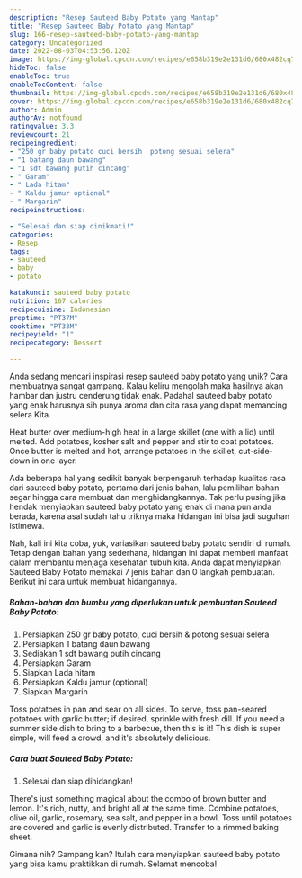 ```yaml
---
description: "Resep Sauteed Baby Potato yang Mantap"
title: "Resep Sauteed Baby Potato yang Mantap"
slug: 166-resep-sauteed-baby-potato-yang-mantap
category: Uncategorized
date: 2022-08-03T04:53:56.120Z
image: https://img-global.cpcdn.com/recipes/e658b319e2e131d6/680x482cq70/sauteed-baby-potato-foto-resep-utama.jpg
hideToc: false
enableToc: true
enableTocContent: false
thumbnail: https://img-global.cpcdn.com/recipes/e658b319e2e131d6/680x482cq70/sauteed-baby-potato-foto-resep-utama.jpg
cover: https://img-global.cpcdn.com/recipes/e658b319e2e131d6/680x482cq70/sauteed-baby-potato-foto-resep-utama.jpg
author: Admin
authorAv: notfound
ratingvalue: 3.3
reviewcount: 21
recipeingredient:
- "250 gr baby potato cuci bersih  potong sesuai selera"
- "1 batang daun bawang"
- "1 sdt bawang putih cincang"
- " Garam"
- " Lada hitam"
- " Kaldu jamur optional"
- " Margarin"
recipeinstructions:

- "Selesai dan siap dinikmati!"
categories:
- Resep
tags:
- sauteed
- baby
- potato

katakunci: sauteed baby potato 
nutrition: 167 calories
recipecuisine: Indonesian
preptime: "PT37M"
cooktime: "PT33M"
recipeyield: "1"
recipecategory: Dessert

---
```





Anda sedang mencari inspirasi resep sauteed baby potato yang unik? Cara membuatnya sangat gampang. Kalau keliru mengolah maka hasilnya akan hambar dan justru cenderung tidak enak. Padahal sauteed baby potato yang enak harusnya sih punya aroma dan cita rasa yang dapat memancing selera Kita.





Heat butter over medium-high heat in a large skillet (one with a lid) until melted. Add potatoes, kosher salt and pepper and stir to coat potatoes. Once butter is melted and hot, arrange potatoes in the skillet, cut-side-down in one layer.

Ada beberapa hal yang sedikit banyak berpengaruh terhadap kualitas rasa dari sauteed baby potato, pertama dari jenis bahan, lalu pemilihan bahan segar hingga cara membuat dan menghidangkannya. Tak perlu pusing jika hendak menyiapkan sauteed baby potato yang enak di mana pun anda berada, karena asal sudah tahu triknya maka hidangan ini bisa jadi suguhan istimewa.






Nah, kali ini kita coba, yuk, variasikan sauteed baby potato sendiri di rumah. Tetap dengan bahan yang sederhana, hidangan ini dapat memberi manfaat dalam membantu menjaga kesehatan tubuh kita. Anda dapat menyiapkan Sauteed Baby Potato memakai 7 jenis bahan dan 0 langkah pembuatan. Berikut ini cara untuk membuat hidangannya.

<!--inarticleads1-->

##### Bahan-bahan dan bumbu yang diperlukan untuk pembuatan Sauteed Baby Potato:

1. Persiapkan 250 gr baby potato, cuci bersih &amp; potong sesuai selera
1. Persiapkan 1 batang daun bawang
1. Sediakan 1 sdt bawang putih cincang
1. Persiapkan  Garam
1. Siapkan  Lada hitam
1. Persiapkan  Kaldu jamur (optional)
1. Siapkan  Margarin


Toss potatoes in pan and sear on all sides. To serve, toss pan-seared potatoes with garlic butter; if desired, sprinkle with fresh dill. If you need a summer side dish to bring to a barbecue, then this is it! This dish is super simple, will feed a crowd, and it&#39;s absolutely delicious. 

<!--inarticleads2-->

##### Cara buat Sauteed Baby Potato:


1. Selesai dan siap dihidangkan!

There&#39;s just something magical about the combo of brown butter and lemon. It&#39;s rich, nutty, and bright all at the same time. Combine potatoes, olive oil, garlic, rosemary, sea salt, and pepper in a bowl. Toss until potatoes are covered and garlic is evenly distributed. Transfer to a rimmed baking sheet. 

Gimana nih? Gampang kan? Itulah cara menyiapkan sauteed baby potato yang bisa kamu praktikkan di rumah. Selamat mencoba!
